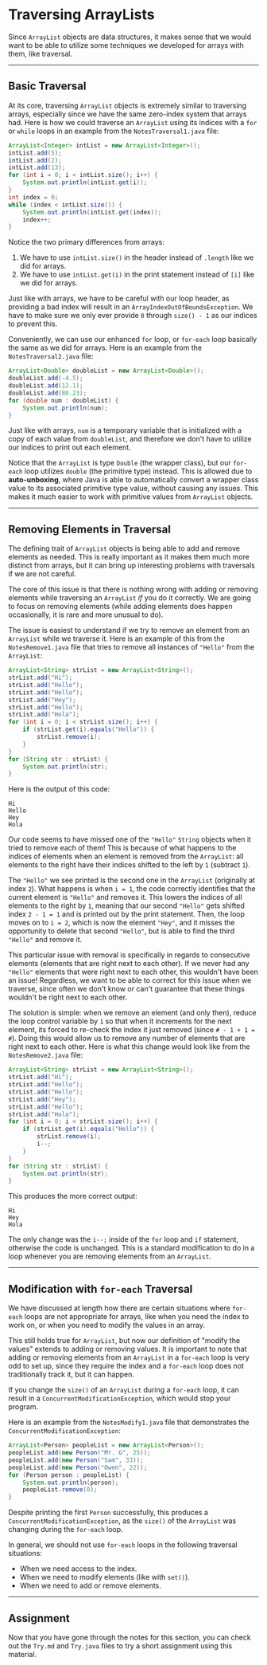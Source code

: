 # Traversing ArrayLists

Since `ArrayList` objects are data structures, it makes sense that we would want to be able to utilize some techniques we developed for arrays with them, like traversal.

---

## Basic Traversal

At its core, traversing `ArrayList` objects is extremely similar to traversing arrays, especially since we have the same zero-index system that arrays had. Here is how we could traverse an `ArrayList` using its indices with a `for` or `while` loops in an example from the `NotesTraversal1.java` file:

```java
ArrayList<Integer> intList = new ArrayList<Integer>();
intList.add(5);
intList.add(2);
intList.add(13);
for (int i = 0; i < intList.size(); i++) {
    System.out.println(intList.get(i));
}
int index = 0;
while (index < intList.size()) {
    System.out.println(intList.get(index));
    index++;
}
```

Notice the two primary differences from arrays:
1. We have to use `intList.size()` in the header instead of `.length` like we did for arrays.
2. We have to use `intList.get(i)` in the print statement instead of `[i]` like we did for arrays.

Just like with arrays, we have to be careful with our loop header, as providing a bad index will result in an `ArrayIndexOutOfBoundsException`. We have to make sure we only ever provide `0` through `size() - 1` as our indices to prevent this.

Conveniently, we can use our enhanced `for` loop, or `for-each` loop basically the same as we did for arrays. Here is an example from the `NotesTraversal2.java` file:

```java
ArrayList<Double> doubleList = new ArrayList<Double>();
doubleList.add(-4.5);
doubleList.add(12.1);
doubleList.add(80.23);
for (double num : doubleList) {
    System.out.println(num);
}
```

Just like with arrays, `num` is a temporary variable that is initialized with a copy of each value from `doubleList`, and therefore we don't have to utilize our indices to print out each element.

Notice that the `ArrayList` is type `Double` (the wrapper class), but our `for-each` loop utilizes `double` (the primitive type) instead. This is allowed due to **auto-unboxing**, where Java is able to automatically convert a wrapper class value to its associated primitive type value, without causing any issues. This makes it much easier to work with primitive values from `ArrayList` objects.

---

## Removing Elements in Traversal

The defining trait of `ArrayList` objects is being able to add and remove elements as needed. This is really important as it makes them much more distinct from arrays, but it can bring up interesting problems with traversals if we are not careful.

The core of this issue is that there is nothing wrong with adding or removing elements while traversing an `ArrayList` *if* you do it correctly. We are going to focus on removing elements (while adding elements does happen occasionally, it is rare and more unusual to do).

The issue is easiest to understand if we try to remove an element from an `ArrayList` while we traverse it. Here is an example of this from the `NotesRemove1.java` file that tries to remove all instances of `"Hello"` from the `ArrayList`:

```java
ArrayList<String> strList = new ArrayList<String>();
strList.add("Hi");
strList.add("Hello");
strList.add("Hello");
strList.add("Hey");
strList.add("Hello");
strList.add("Hola");
for (int i = 0; i < strList.size(); i++) {
    if (strList.get(i).equals("Hello")) {
        strList.remove(i);
    }
}
for (String str : strList) {
    System.out.println(str);
}
```

Here is the output of this code:

```
Hi
Hello
Hey
Hola
```

Our code seems to have missed one of the `"Hello"` `String` objects when it tried to remove each of them! This is because of what happens to the indices of elements when an element is removed from the `ArrayList`: all elements to the right have their indices shifted to the left by `1` (subtract `1`).

The `"Hello"` we see printed is the second one in the `ArrayList` (originally at index `2`). What happens is when `i = 1`, the code correctly identifies that the current element is `"Hello"` and removes it. This lowers the indices of all elements to the right by `1`, meaning that our second `"Hello"` gets shifted index `2 - 1 = 1` and is printed out by the print statement. Then, the loop moves on to `i = 2`, which is now the element `"Hey"`, and it misses the opportunity to delete that second `"Hello"`, but is able to find the third `"Hello"` and remove it.

This particular issue with removal is specifically in regards to consecutive elements (elements that are right next to each other). If we never had any `"Hello"` elements that were right next to each other, this wouldn't have been an issue! Regardless, we want to be able to correct for this issue when we traverse, since often we don't know or can't guarantee that these things wouldn't be right next to each other.

The solution is simple: when we remove an element (and only then), reduce the loop control variable by `1` so that when it increments for the next element, its forced to re-check the index it just removed (since `# - 1 + 1 = #`). Doing this would allow us to remove any number of elements that are right next to each other. Here is what this change would look like from the `NotesRemove2.java` file:

```java
ArrayList<String> strList = new ArrayList<String>();
strList.add("Hi");
strList.add("Hello");
strList.add("Hello");
strList.add("Hey");
strList.add("Hello");
strList.add("Hola");
for (int i = 0; i < strList.size(); i++) {
    if (strList.get(i).equals("Hello")) {
        strList.remove(i);
        i--;
    }
}
for (String str : strList) {
    System.out.println(str);
}
```

This produces the more correct output:

```
Hi
Hey 
Hola
```

The only change was the `i--;` inside of the `for` loop and `if` statement, otherwise the code is unchanged. This is a standard modification to do in a loop whenever you are removing elements from an `ArrayList`.

---

## Modification with `for-each` Traversal

We have discussed at length how there are certain situations where `for-each` loops are not appropriate for arrays, like when you need the index to work on, or when you need to modify the values in an array.

This still holds true for `ArrayList`, but now our definition of "modify the values" extends to adding or removing values. It is important to note that adding or removing elements from an `ArrayList` in a `for-each` loop is very odd to set up, since they require the index and a `for-each` loop does not traditionally track it, but it can happen.

If you change the `size()` of an `ArrayList` during a `for-each` loop, it can result in a `ConcurrentModificationException`, which would stop your program.

Here is an example from the `NotesModify1.java` file that demonstrates the `ConcurrentModificationException`:

```java
ArrayList<Person> peopleList = new ArrayList<Person>();
peopleList.add(new Person("Mr. G", 25));
peopleList.add(new Person("Sam", 33));
peopleList.add(new Person("Owen", 22));
for (Person person : peopleList) {
    System.out.println(person);
    peopleList.remove(0);
}
```

Despite printing the first `Person` successfully, this produces a `ConcurrentModificationException`, as the `size()` of the `ArrayList` was changing during the `for-each` loop.

In general, we should not use `for-each` loops in the following traversal situations:
- When we need access to the index.
- When we need to modify elements (like with `set()`).
- When we need to add or remove elements.

---

## Assignment

Now that you have gone through the notes for this section, you can check out the `Try.md` and `Try.java` files to try a short assignment using this material.
